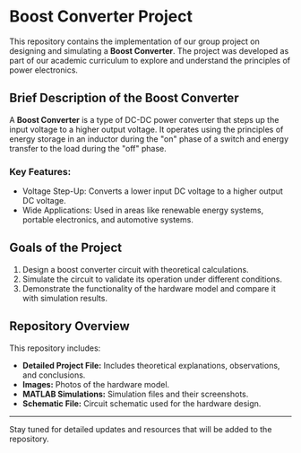 # Boost Converter Project

This repository contains the implementation of our group project on designing and simulating a **Boost Converter**. The project was developed as part of our academic curriculum to explore and understand the principles of power electronics.

## Brief Description of the Boost Converter
A **Boost Converter** is a type of DC-DC power converter that steps up the input voltage to a higher output voltage. It operates using the principles of energy storage in an inductor during the "on" phase of a switch and energy transfer to the load during the "off" phase.

### Key Features:
- Voltage Step-Up: Converts a lower input DC voltage to a higher output DC voltage.  
- Wide Applications: Used in areas like renewable energy systems, portable electronics, and automotive systems.  

## Goals of the Project
1. Design a boost converter circuit with theoretical calculations.  
2. Simulate the circuit to validate its operation under different conditions.  
3. Demonstrate the functionality of the hardware model and compare it with simulation results.  

## Repository Overview
This repository includes:
- **Detailed Project File:** Includes theoretical explanations, observations, and conclusions.  
- **Images:** Photos of the hardware model.  
- **MATLAB Simulations:** Simulation files and their screenshots.  
- **Schematic File:** Circuit schematic used for the hardware design.  

---

Stay tuned for detailed updates and resources that will be added to the repository.
